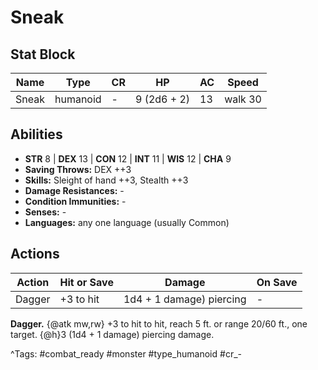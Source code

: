 # Sneak

## Stat Block

| Name | Type | CR | HP | AC | Speed |
|------|------|----|----|----|-------|
| Sneak | humanoid | - | 9 (2d6 + 2) | 13 | walk 30 |

## Abilities

- **STR** 8 | **DEX** 13 | **CON** 12 | **INT** 11 | **WIS** 12 | **CHA** 9
- **Saving Throws:** DEX ++3  
- **Skills:** Sleight of hand ++3, Stealth ++3  
- **Damage Resistances:** -  
- **Condition Immunities:** -  
- **Senses:** -  
- **Languages:** any one language (usually Common)


## Actions

| Action | Hit or Save | Damage | On Save |
|--------|--------------|--------|----------|
| Dagger | +3 to hit | 1d4 + 1 damage) piercing | - |

**Dagger.** {@atk mw,rw} +3 to hit to hit, reach 5 ft. or range 20/60 ft., one target. {@h}3 (1d4 + 1 damage) piercing damage.


^Tags: #combat_ready #monster #type_humanoid #cr_-